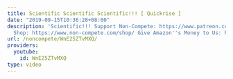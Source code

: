 ```yaml
---
title: Scientific Scientific Scientific!!! [ Quickrise ]
date: "2019-09-15T10:36:28+08:00"
description: 'Scientific!!! Support Non-Compete: https://www.patreon.com/noncompete
  Shop: https://www.non-compete.com/shop/ Give Amazon''s Money to Us: https://amzn.to/2H6CKfe'
url: /noncompete/WnE25ZTvMXQ/
providers:
  youtube:
    id: WnE25ZTvMXQ
type: video
---
```

